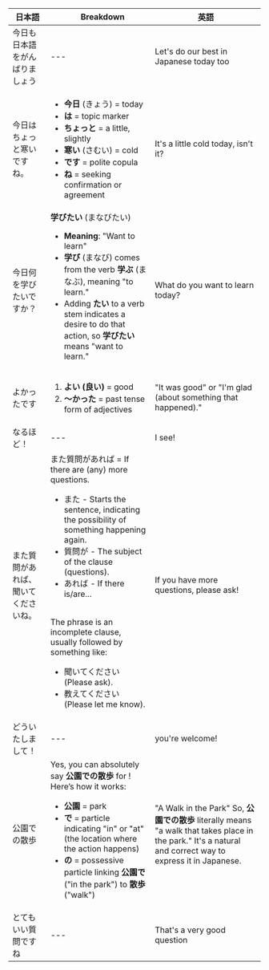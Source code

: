 | 日本語 |　Breakdown |  英語 | 
| --- | --- | --- |
| 今日も日本語をがんばりましょう | --- | Let's do our best in Japanese today too |
| 今日はちょっと寒いですね。| <ul><li>**今日** (きょう) = today </li><li>**は** = topic marker  </li><li>**ちょっと** = a little, slightly  </li><li>**寒い** (さむい) = cold  </li><li>**です** = polite copula  </li><li>**ね** = seeking confirmation or agreement  </li> | It's a little cold today, isn't it?</ul> | 
| 今日何を学びたいですか？ |  **学びたい** (まなびたい)<ul><li>**Meaning**: "Want to learn"</li><li>**学び** (まなび) comes from the verb **学ぶ** (まなぶ), meaning "to learn." </li><li>Adding **たい** to a verb stem indicates a desire to do that action, so **学びたい** means "want to learn."</li></ul> | What do you want to learn today? |
|よかったです | <ol><li> **よい (良い)** = good  </li><li> **～かった** = past tense form of adjectives  </li></ol>| "It was good" or "I'm glad (about something that happened)." |
| なるほど！ | --- | I see! |
| また質問があれば、聞いてくださいね。 | また質問があれば = If there are (any) more questions. <ul><li>また - Starts the sentence, indicating the possibility of something happening again.</li><li>質問が - The subject of the clause (questions).</li><li>あれば - If there is/are...</li></ul><br>The phrase is an incomplete clause, usually followed by something like:<ul><li>聞いてください (Please ask).</li><li>教えてください (Please let me know).</li></ul>| If you have more questions, please ask! |
| どういたしまして！ | --- | you're welcome! |
| 公園での散歩 | Yes, you can absolutely say **公園での散歩** for !  Here’s how it works:  <ul><li>**公園** = park  </li><li>**で** = particle indicating "in" or "at" (the location where the action happens)  </li><li>**の** = possessive particle linking **公園で** ("in the park") to **散歩** ("walk")  </li></ul> | "A Walk in the Park" So, **公園での散歩** literally means "a walk that takes place in the park." It's a natural and correct way to express it in Japanese.|
| とてもいい質問ですね | --- | That's a very good question |
